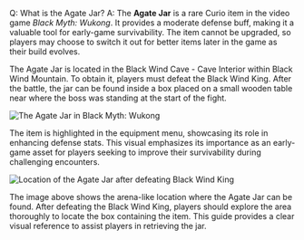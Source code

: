Q: What is the Agate Jar?
A:
The **Agate Jar** is a rare Curio item in the video game *Black Myth: Wukong*. It provides a moderate defense buff, making it a valuable tool for early-game survivability. The item cannot be upgraded, so players may choose to switch it out for better items later in the game as their build evolves. 

The Agate Jar is located in the Black Wind Cave - Cave Interior within Black Wind Mountain. To obtain it, players must defeat the Black Wind King. After the battle, the jar can be found inside a box placed on a small wooden table near where the boss was standing at the start of the fight.

![The Agate Jar in Black Myth: Wukong](https://oyster.ignimgs.com/mediawiki/apis.ign.com/black-myth-wukong/4/4b/Agate_Jar_2.jpg)  

The item is highlighted in the equipment menu, showcasing its role in enhancing defense stats. This visual emphasizes its importance as an early-game asset for players seeking to improve their survivability during challenging encounters.

![Location of the Agate Jar after defeating Black Wind King](https://oyster.ignimgs.com/mediawiki/apis.ign.com/black-myth-wukong/a/a3/Agate_Jar_1.jpg)  

The image above shows the arena-like location where the Agate Jar can be found. After defeating the Black Wind King, players should explore the area thoroughly to locate the box containing the item. This guide provides a clear visual reference to assist players in retrieving the jar.

